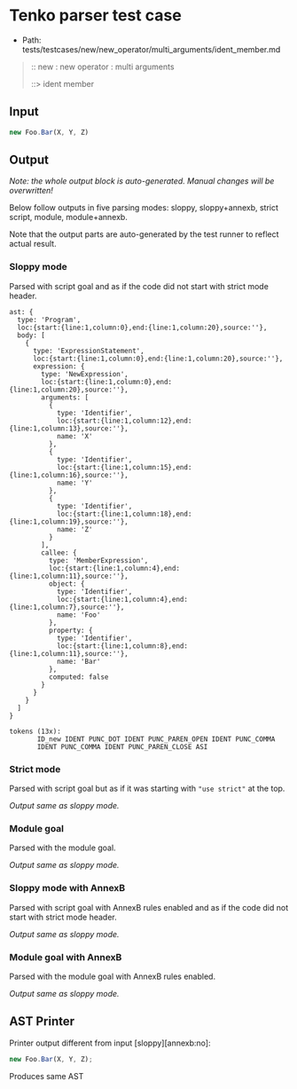 # Tenko parser test case

- Path: tests/testcases/new/new_operator/multi_arguments/ident_member.md

> :: new : new operator : multi arguments
>
> ::> ident member

## Input

`````js
new Foo.Bar(X, Y, Z)
`````

## Output

_Note: the whole output block is auto-generated. Manual changes will be overwritten!_

Below follow outputs in five parsing modes: sloppy, sloppy+annexb, strict script, module, module+annexb.

Note that the output parts are auto-generated by the test runner to reflect actual result.

### Sloppy mode

Parsed with script goal and as if the code did not start with strict mode header.

`````
ast: {
  type: 'Program',
  loc:{start:{line:1,column:0},end:{line:1,column:20},source:''},
  body: [
    {
      type: 'ExpressionStatement',
      loc:{start:{line:1,column:0},end:{line:1,column:20},source:''},
      expression: {
        type: 'NewExpression',
        loc:{start:{line:1,column:0},end:{line:1,column:20},source:''},
        arguments: [
          {
            type: 'Identifier',
            loc:{start:{line:1,column:12},end:{line:1,column:13},source:''},
            name: 'X'
          },
          {
            type: 'Identifier',
            loc:{start:{line:1,column:15},end:{line:1,column:16},source:''},
            name: 'Y'
          },
          {
            type: 'Identifier',
            loc:{start:{line:1,column:18},end:{line:1,column:19},source:''},
            name: 'Z'
          }
        ],
        callee: {
          type: 'MemberExpression',
          loc:{start:{line:1,column:4},end:{line:1,column:11},source:''},
          object: {
            type: 'Identifier',
            loc:{start:{line:1,column:4},end:{line:1,column:7},source:''},
            name: 'Foo'
          },
          property: {
            type: 'Identifier',
            loc:{start:{line:1,column:8},end:{line:1,column:11},source:''},
            name: 'Bar'
          },
          computed: false
        }
      }
    }
  ]
}

tokens (13x):
       ID_new IDENT PUNC_DOT IDENT PUNC_PAREN_OPEN IDENT PUNC_COMMA
       IDENT PUNC_COMMA IDENT PUNC_PAREN_CLOSE ASI
`````

### Strict mode

Parsed with script goal but as if it was starting with `"use strict"` at the top.

_Output same as sloppy mode._

### Module goal

Parsed with the module goal.

_Output same as sloppy mode._

### Sloppy mode with AnnexB

Parsed with script goal with AnnexB rules enabled and as if the code did not start with strict mode header.

_Output same as sloppy mode._

### Module goal with AnnexB

Parsed with the module goal with AnnexB rules enabled.

_Output same as sloppy mode._

## AST Printer

Printer output different from input [sloppy][annexb:no]:

````js
new Foo.Bar(X, Y, Z);
````

Produces same AST
